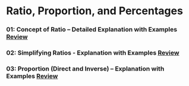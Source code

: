# Ratio, Proportion, and Percentages

### 01: Concept of Ratio – Detailed Explanation with Examples [Review](https://github.com/hameed003/maths-foundation/blob/main/01%20Numbers%20and%20Operations/07%20Ratio%2C%20Proportion%2C%20and%20Percentages/01%20Concept%20of%20Ratio.md)

### 02: Simplifying Ratios - Explanation with Examples [Review](https://github.com/hameed003/maths-foundation/blob/main/01%20Numbers%20and%20Operations/07%20Ratio%2C%20Proportion%2C%20and%20Percentages/02%20Simplifying%20Ratios.md)

### 03: Proportion (Direct and Inverse) – Explanation with Examples [Review](<https://github.com/hameed003/maths-foundation/blob/main/01%20Numbers%20and%20Operations/07%20Ratio%2C%20Proportion%2C%20and%20Percentages/03%20Proportion%20(Direct%20and%20Inverse).md>)
